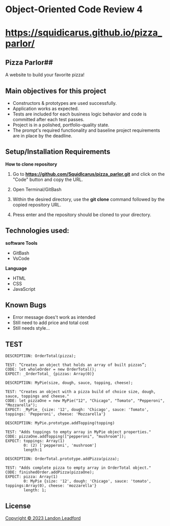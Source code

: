 # Object-Oriented Code Review 4

# https://squidicarus.github.io/pizza_parlor/

## Pizza Parlor##

A website to build your favorite pizza!

## Main objectives for this project

- Constructors & prototypes are used successfully.
- Application works as expected.
- Tests are included for each business logic behavior and code is committed after each test passes.
- Project is in a polished, portfolio-quality state.
- The prompt's required functionality and baseline project requirements are in place by the deadline.

## Setup/Installation Requirements

**How to clone repository**

1. Go to 
**https://github.com/SquidIcarus/pizza_parlor.git**
and click on the "Code" button and copy the URL.

2. Open Terminal/GitBash

3. Within the desired directory, use the **git clone** command followed by the copied repository URL.

4. Press enter and the repository should be cloned to your directory.



## Technologies used:

**software Tools**
- GitBash
- VsCode

**Language**
- HTML
- CSS
- JavaScript

## Known Bugs
- Error message does't work as intended
- Still need to add price and total cost
- Still needs style...

## TEST ##
```
DESCRIPTION: OrderTotal(pizza);

TEST: “Creates an object that holds an array of built pizzas”;
CODE: let wholeOrder = new OrderTotal();
EXPECT: _OrderTotal_ {pizzas: Array(0)}

DESCRIPTION: MyPie(size, dough, sauce, topping, cheese);

TEST: "Creates an object with a pizza build of choice size, dough, sauce, toppings and cheese."
CODE: let pizzaOne = new MyPie("12", "Chicago", "Tomato", "Pepperoni", "Mozzarella");
EXPECT: _MyPie_ {size: '12', dough: 'Chicago', sauce: 'Tomato', toppings: 'Pepperoni', cheese: 'Mozzarella'}

DESCRIPTION: MyPie.prototype.addTopping(topping)

TEST: "Adds toppings to empty array in MyPie object properties."
CODE: pizzaOne.addTopping(["pepperoni", "mushroom"]);
EXPECT: toppings: Array(1)
        0: (2) ['pepperoni', 'mushroom']
        length:1

DESCRIPTION: OrderTotal.prototype.addPizza(pizza);

TEST: "Adds complete pizza to empty array in OrderTotal object."
CODE: finishedOrder.addPizza(pizzaOne);
EXPECT: pizza: Array(1)
        0: MyPie {size: '12', dough: 'Chicago', sauce: 'tomato', toppings:Array(0), cheese: 'mozzarella'}
        length: 1;

```

## License
[Copyright © 2023 Landon Leadford](LICENSE.txt)